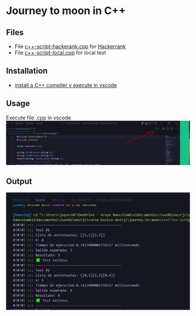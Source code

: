 # Journey to moon in C++

## Files
* File [c++-script-hackerank.cpp](./c%2B%2B-script-hackerank.cpp) for [Hackerrank](https://www.hackerrank.com/challenges/journey-to-the-moon/problem)
* File [c++-script-local.cpp](./c%2B%2B-script-local.cpp) for local test

## Installation

* [install a C++ compiler y execute in vscode](https://www.freecodecamp.org/news/how-to-compile-your-c-code-in-visual-studio-code/)


## Usage

Execute file .cpp in vscode
![Execute file .cpp in vscode](../resources/execute-c%2B%2B-in-vscode.PNG)

## Output

![test c++](../resources/test-c%2B%2B.PNG)
